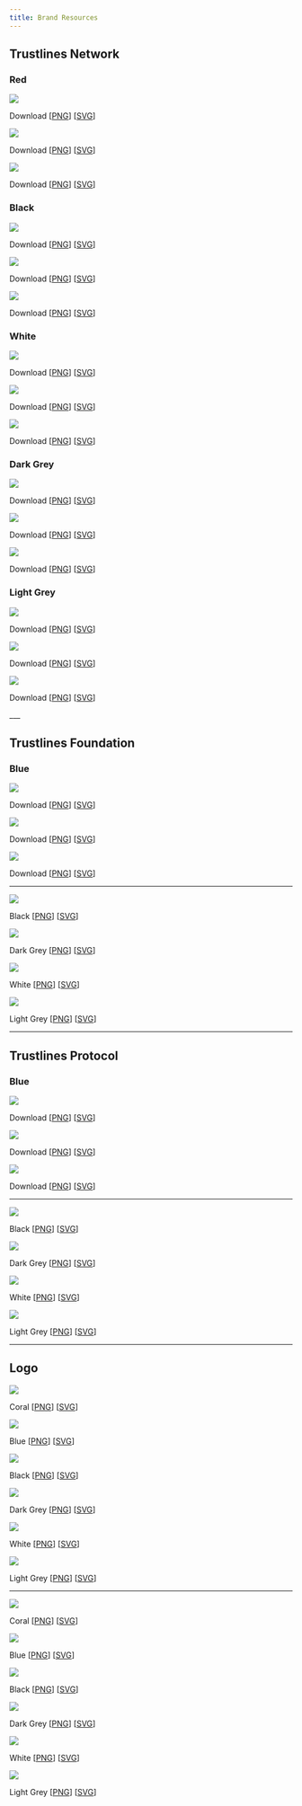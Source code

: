 ```yaml
---
title: Brand Resources
---
```


## Trustlines Network

### Red

<div class="row">
	<div>
		<p class="brand_images_hori"><img src="../../../assets/images/brand/Network/PNG/trustlines-network-name-logo-red.png"/></p>
		<p class="brand_links">Download [<a href="../../../assets/images/brand/Network/PNG/trustlines-network-name-logo-red.png">PNG</a>]&nbsp;[<a href="../../../assets/images/brand/network/svg/trustlines-network-name-logo-red.svg">SVG</a>]</p>
	</div>
	<div>
		<p class="brand_images_hori"><img src="../../../assets/images/brand/Network/PNG/trustlines-network-logo-red.png"/></p>
		<p class="brand_links">Download [<a href="../../../assets/images/brand/Network/PNG/trustlines-network-logo-red.png">PNG</a>]&nbsp;[<a href="../../../assets/images/brand/network/svg/trustlines-network-logo-red.svg">SVG</a>]</p>
	</div>
</div>

<div class="row">
	<div>
		<p class="brand_images"><img src="../../../assets/images/brand/Network/PNG/trustlines-network-logo-center-red.png"/></p>
		<p class="brand_links">Download [<a href="../../../assets/images/brand/Network/PNG/trustlines-network-logo-center-red.png">PNG</a>]&nbsp;[<a href="../../../assets/images/brand/network/svg/trustlines-network-logo-center-red.svg">SVG</a>]</p>
	</div>
</div>

### Black

<div class="row">
	<div>
		<p class="brand_images_hori brand_images_dark"><img src="../../../assets/images/brand/Network/PNG/trustlines-network-name-logo-black.png"/></p>
		<p class="brand_links">Download [<a href="../../../assets/images/brand/Network/PNG/trustlines-network-name-logo-black.png">PNG</a>]&nbsp;[<a href="../../../assets/images/brand/network/svg/trustlines-network-name-logo-black.svg">SVG</a>]</p>
	</div>
	<div>
		<p class="brand_images_hori brand_images_dark"><img src="../../../assets/images/brand/Network/PNG/trustlines-network-logo-black.png"/></p>
		<p class="brand_links">Download [<a href="../../../assets/images/brand/Network/PNG/trustlines-network-logo-black.png">PNG</a>]&nbsp;[<a href="../../../assets/images/brand/network/svg/trustlines-network-logo-black.svg">SVG</a>]</p>
	</div>
</div>

<div class="row">
	<div>
		<p class="brand_images brand_images_dark"><img src="../../../assets/images/brand/Network/PNG/trustlines-network-logo-center-black.png"/></p>
		<p class="brand_links">Download [<a href="../../../assets/images/brand/Network/PNG/trustlines-network-logo-center-black.png">PNG</a>]&nbsp;[<a href="../../../assets/images/brand/network/svg/trustlines-network-logo-center-black.svg">SVG</a>]</p>
	</div>
</div>

### White

<div class="row">
	<div>
		<p class="brand_images_hori brand_images_light"><img src="../../../assets/images/brand/Network/PNG/trustlines-network-name-logo-white.png"/></p>
		<p class="brand_links">Download [<a href="../../../assets/images/brand/Network/PNG/trustlines-network-name-logo-white.png">PNG</a>]&nbsp;[<a href="../../../assets/images/brand/network/svg/trustlines-network-name-logo-white.svg">SVG</a>]</p>
	</div>
	<div>
		<p class="brand_images_hori brand_images_light"><img src="../../../assets/images/brand/Network/PNG/trustlines-network-logo-white.png"/></p>
		<p class="brand_links">Download [<a href="../../../assets/images/brand/Network/PNG/trustlines-network-logo-white.png">PNG</a>]&nbsp;[<a href="../../../assets/images/brand/network/svg/trustlines-network-logo-white.svg">SVG</a>]</p>
	</div>
</div>

<div class="row">
	<div>
		<p class="brand_images brand_images_light"><img src="../../../assets/images/brand/Network/PNG/trustlines-network-logo-center-white.png"/></p>
		<p class="brand_links">Download [<a href="../../../assets/images/brand/Network/PNG/trustlines-network-logo-center-white.png">PNG</a>]&nbsp;[<a href="../../../assets/images/brand/network/svg/trustlines-network-logo-center-white.svg">SVG</a>]</p>
	</div>
</div>

### Dark Grey

<div class="row">
	<div>
		<p class="brand_images_hori"><img src="../../../assets/images/brand/Network/PNG/trustlines-network-name-logo-dark-grey.png"/></p>
		<p class="brand_links">Download [<a href="../../../assets/images/brand/Network/PNG/trustlines-network-name-logo-dark-grey.png">PNG</a>]&nbsp;[<a href="../../../assets/images/brand/network/svg/trustlines-network-name-logo-dark-grey.svg">SVG</a>]</p>
	</div>
	<div>
		<p class="brand_images_hori"><img src="../../../assets/images/brand/Network/PNG/trustlines-network-logo-dark-grey.png"/></p>
		<p class="brand_links">Download [<a href="../../../assets/images/brand/Network/PNG/trustlines-network-logo-dark-grey.png">PNG</a>]&nbsp;[<a href="../../../assets/images/brand/network/svg/trustlines-network-logo-dark-grey.svg">SVG</a>]</p>
	</div>
</div>

<div class="row">
	<div>
		<p class="brand_images"><img src="../../../assets/images/brand/Network/PNG/trustlines-network-logo-center-dark-grey.png"/></p>
		<p class="brand_links">Download [<a href="../../../assets/images/brand/Network/PNG/trustlines-network-logo-center-dark-grey.png">PNG</a>]&nbsp;[<a href="../../../assets/images/brand/network/svg/trustlines-network-logo-center-dark-grey.svg">SVG</a>]</p>
	</div>
</div>

### Light Grey

<div class="row">
	<div>
		<p class="brand_images_hori brand_images_light"><img src="../../../assets/images/brand/Network/PNG/trustlines-network-name-logo-light-grey.png"/></p>
		<p class="brand_links">Download [<a href="../../../assets/images/brand/Network/PNG/trustlines-network-name-logo-light-grey.png">PNG</a>]&nbsp;[<a href="../../../assets/images/brand/network/svg/trustlines-network-name-logo-light-grey.svg">SVG</a>]</p>
	</div>
	<div>
		<p class="brand_images_hori brand_images_light"><img src="../../../assets/images/brand/Network/PNG/trustlines-network-logo-light-grey.png"/></p>
		<p class="brand_links">Download [<a href="../../../assets/images/brand/Network/PNG/trustlines-network-logo-light-grey.png">PNG</a>]&nbsp;[<a href="../../../assets/images/brand/network/svg/trustlines-network-logo-light-grey.svg">SVG</a>]</p>
	</div>
</div>

<div class="row">
	<div>
		<p class="brand_images brand_images_light"><img src="../../../assets/images/brand/Network/PNG/trustlines-network-logo-center-light-grey.png"/></p>
		<p class="brand_links">Download [<a href="../../../assets/images/brand/Network/PNG/trustlines-network-logo-center-light-grey.png">PNG</a>]&nbsp;[<a href="../../../assets/images/brand/network/svg/trustlines-network-logo-center-light-grey.svg">SVG</a>]</p>
	</div>
</div>
___

## Trustlines Foundation

### Blue

<div class="row">
	<div>
		<p class="brand_images_hori"><img src="../../../assets/images/brand/Foundation/PNG/trustlines-foundation-name-logo-blue.png"/></p>
		<p class="brand_links">Download [<a href="../../../assets/images/brand/Foundation/PNG/trustlines-foundation-name-logo-blue.png">PNG</a>]&nbsp;[<a href="../../../assets/images/brand/Foundation/svg/trustlines-foundation-name-logo-blue.svg">SVG</a>]</p>
	</div>
	<div>
		<p class="brand_images_hori"><img src="../../../assets/images/brand/Foundation/PNG/trustlines-foundation-logo-blue.png"/></p>
		<p class="brand_links">Download [<a href="../../../assets/images/brand/Foundation/PNG/trustlines-foundation-logo-blue.png">PNG</a>]&nbsp;[<a href="../../../assets/images/brand/Foundation/svg/trustlines-foundation-logo-blue.svg">SVG</a>]</p>
	</div>
</div>

<div class="row">
	<div>
		<p class="brand_images"><img src="../../../assets/images/brand/Foundation/PNG/trustlines-foundation-logo-center-blue.png"/></p>
		<p class="brand_links">Download [<a href="../../../assets/images/brand/Foundation/PNG/trustlines-foundation-logo-center-blue.png">PNG</a>]&nbsp;[<a href="../../../assets/images/brand/Foundation/svg/trustlines-foundation-logo-center-blue.svg">SVG</a>]</p>
	</div>
</div>

___

<div class="row">
	<div>
		<p class="brand_images_hori brand_images_dark"><img src="../../../assets/images/brand/Foundation/PNG/trustlines-foundation-name-logo-black.png"/></p>
		<p class="brand_links">Black [<a href="../../../assets/images/brand/Foundation/PNG/trustlines-foundation-name-logo-black.png">PNG</a>]&nbsp;[<a href="../../../assets/images/brand/Foundation/SVG/trustlines-foundation-name-logo-black.svg">SVG</a>]</p>
	</div>
    <div>
		<p class="brand_images_hori"><img src="../../../assets/images/brand/Foundation/PNG/trustlines-foundation-name-logo-dark-grey.png"/></p>
		<p class="brand_links">Dark Grey [<a href="../../../assets/images/brand/Foundation/PNG/trustlines-foundation-name-logo-dark-grey.png">PNG</a>]&nbsp;[<a href="../../../assets/images/brand/Foundation/SVG/trustlines-foundation-name-logo-dark-grey.svg">SVG</a>]</p>
	</div>
</div>

<div class="row">
	<div>
		<p class="brand_images_hori brand_images_light"><img src="../../../assets/images/brand/Foundation/PNG/trustlines-foundation-name-logo-white.png"/></p>
		<p class="brand_links">White [<a href="../../../assets/images/brand/Foundation/PNG/trustlines-foundation-name-logo-white.png">PNG</a>]&nbsp;[<a href="../../../assets/images/brand/Foundation/SVG/trustlines-foundation-name-logo-white.svg">SVG</a>]</p>
	</div>
    <div>
		<p class="brand_images_hori brand_images_light"><img src="../../../assets/images/brand/Foundation/PNG/trustlines-foundation-name-logo-light-grey.png"/></p>
		<p class="brand_links">Light Grey [<a href="../../../assets/images/brand/Foundation/PNG/trustlines-foundation-name-logo-light-grey.png">PNG</a>]&nbsp;[<a href="../../../assets/images/brand/Foundation/SVG/trustlines-foundation-name-logo-light-grey.svg">SVG</a>]</p>
	</div>
</div>

___

## Trustlines Protocol

### Blue

<div class="row">
	<div>
		<p class="brand_images_hori"><img src="../../../assets/images/brand/Protocol/PNG/trustlines-protocol-name-logo-blue.png"/></p>
		<p class="brand_links">Download [<a href="../../../assets/images/brand/Protocol/PNG/trustlines-protocol-name-logo-blue.png">PNG</a>]&nbsp;[<a href="../../../assets/images/brand/Protocol/svg/trustlines-protocol-name-logo-blue.svg">SVG</a>]</p>
	</div>
	<div>
		<p class="brand_images_hori"><img src="../../../assets/images/brand/Protocol/PNG/trustlines-protocol-logo-blue.png"/></p>
		<p class="brand_links">Download [<a href="../../../assets/images/brand/Protocol/PNG/trustlines-protocol-logo-blue.png">PNG</a>]&nbsp;[<a href="../../../assets/images/brand/Protocol/svg/trustlines-protocol-logo-blue.svg">SVG</a>]</p>
	</div>
</div>

<div class="row">
	<div>
		<p class="brand_images"><img src="../../../assets/images/brand/Protocol/PNG/trustlines-protocol-logo-center-blue.png"/></p>
		<p class="brand_links">Download [<a href="../../../assets/images/brand/Protocol/PNG/trustlines-protocol-logo-center-blue.png">PNG</a>]&nbsp;[<a href="../../../assets/images/brand/Protocol/svg/trustlines-protocol-logo-center-blue.svg">SVG</a>]</p>
	</div>
</div>

___

<div class="row">
	<div>
		<p class="brand_images_hori brand_images_dark"><img src="../../../assets/images/brand/Protocol/PNG/trustlines-protocol-name-logo-black.png"/></p>
		<p class="brand_links">Black [<a href="../../../assets/images/brand/Protocol/PNG/trustlines-protocol-name-logo-black.png">PNG</a>]&nbsp;[<a href="../../../assets/images/brand/Protocol/SVG/trustlines-protocol-name-logo-black.svg">SVG</a>]</p>
	</div>
    <div>
		<p class="brand_images_hori"><img src="../../../assets/images/brand/Protocol/PNG/trustlines-protocol-name-logo-dark-grey.png"/></p>
		<p class="brand_links">Dark Grey [<a href="../../../assets/images/brand/Protocol/PNG/trustlines-protocol-name-logo-dark-grey.png">PNG</a>]&nbsp;[<a href="../../../assets/images/brand/Protocol/SVG/trustlines-protocol-name-logo-dark-grey.svg">SVG</a>]</p>
	</div>
</div>

<div class="row">
	<div>
		<p class="brand_images_hori brand_images_light"><img src="../../../assets/images/brand/Protocol/PNG/trustlines-protocol-name-logo-white.png"/></p>
		<p class="brand_links"> White [<a href="../../../assets/images/brand/Protocol/PNG/trustlines-protocol-name-logo-white.png">PNG</a>]&nbsp;[<a href="../../../assets/images/brand/Protocol/SVG/trustlines-protocol-name-logo-white.svg">SVG</a>]</p>
	</div>
    <div>
		<p class="brand_images_hori brand_images_light"><img src="../../../assets/images/brand/Protocol/PNG/trustlines-protocol-name-logo-light-grey.png"/></p>
		<p class="brand_links">Light Grey [<a href="../../../assets/images/brand/Protocol/PNG/trustlines-protocol-name-logo-light-grey.png">PNG</a>]&nbsp;[<a href="../../../assets/images/brand/Protocol/SVG/trustlines-protocol-name-logo-light-grey.svg">SVG</a>]</p>
	</div>
</div>

___

## Logo

<div class="row">
	<div>
		<p class="brand_images"><img src="../../../assets/images/brand/General/PNG/trustlines-mark-logo-red.png"/></p>
		<p class="brand_links">Coral [<a href="../../../assets/images/brand/General/PNG/trustlines-mark-logo-red.png">PNG</a>]&nbsp;[<a href="../../../assets/images/brand/General/SVG/trustlines-mark-logo-red.svg">SVG</a>]</p>
	</div>
  	<div>
		<p class="brand_images"><img src="../../../assets/images/brand/General/PNG/trustlines-mark-logo-blue.png"/></p>
		<p class="brand_links">Blue [<a href="../../../assets/images/brand/General/PNG/trustlines-mark-logo-blue.png">PNG</a>]&nbsp;[<a href="../../../assets/images/brand/General/SVG/trustlines-mark-logo-blue.svg">SVG</a>]</p>
	</div>
</div>

<div class="row">
	<div>
		<p class="brand_images brand_images_dark"><img src="../../../assets/images/brand/General/PNG/trustlines-mark-logo-black.png"/></p>
		<p class="brand_links">Black [<a href="../../../assets/images/brand/General/PNG/trustlines-mark-logo-black.png">PNG</a>]&nbsp;[<a href="../../../assets/images/brand/General/SVG/trustlines-mark-logo-black.svg">SVG</a>]</p>
	</div>
  	<div>
		<p class="brand_images"><img src="../../../assets/images/brand/General/PNG/trustlines-mark-logo-dark-grey.png"/></p>
		<p class="brand_links">Dark Grey [<a href="../../../assets/images/brand/General/PNG/trustlines-mark-logo-dark-grey.png">PNG</a>]&nbsp;[<a href="../../../assets/images/brand/General/SVG/trustlines-mark-logo-dark-grey.svg">SVG</a>]</p>
	</div>
</div>

<div class="row">
	<div>
		<p class="brand_images brand_images_light"><img src="../../../assets/images/brand/General/PNG/trustlines-mark-logo-white.png"/></p>
		<p class="brand_links">White [<a href="../../../assets/images/brand/General/PNG/trustlines-mark-logo-white.png">PNG</a>]&nbsp;[<a href="../../../assets/images/brand/General/SVG/trustlines-mark-logo-white.svg">SVG</a>]</p>
	</div>
  	<div>
		<p class="brand_images brand_images_light"><img src="../../../assets/images/brand/General/PNG/trustlines-mark-logo-light-grey.png"/></p>
		<p class="brand_links">Light Grey [<a href="../../../assets/images/brand/General/PNG/trustlines-mark-logo-light-grey.png">PNG</a>]&nbsp;[<a href="../../../assets/images/brand/General/SVG/trustlines-mark-logo-light-grey.svg">SVG</a>]</p>
	</div>
</div>

___

<div class="row">
	<div>
		<p class="brand_images_hori brand_images"><img src="../../../assets/images/brand/General/PNG/trustlines-logo-red.png"/></p>
		<p class="brand_links">Coral [<a href="../../../assets/images/brand/General/PNG/trustlines-logo-red.png">PNG</a>]&nbsp;[<a href="../../../assets/images/brand/General/SVG/trustlines-logo-red.svg">SVG</a>]</p>
	</div>
  	<div>
		<p class="brand_images_hori brand_images"><img src="../../../assets/images/brand/General/PNG/trustlines-logo-blue.png"/></p>
		<p class="brand_links">Blue [<a href="../../../assets/images/brand/General/PNG/trustlines-logo-blue.png">PNG</a>]&nbsp;[<a href="../../../assets/images/brand/General/SVG/trustlines-logo-blue.svg">SVG</a>]</p>
	</div>
</div>

<div class="row">
	<div>
		<p class="brand_images_hori brand_images brand_images_dark"><img src="../../../assets/images/brand/General/PNG/trustlines-logo-black.png"/></p>
		<p class="brand_links">Black [<a href="../../../assets/images/brand/General/PNG/trustlines-logo-black.png">PNG</a>]&nbsp;[<a href="../../../assets/images/brand/General/SVG/trustlines-logo-black.svg">SVG</a>]</p>
	</div>
  	<div>
		<p class="brand_images_hori brand_images"><img src="../../../assets/images/brand/General/PNG/trustlines-logo-dark-grey.png"/></p>
		<p class="brand_links">Dark Grey [<a href="../../../assets/images/brand/General/PNG/trustlines-logo-dark-grey.png">PNG</a>]&nbsp;[<a href="../../../assets/images/brand/General/SVG/trustlines-logo-dark-grey.svg">SVG</a>]</p>
	</div>
</div>

<div class="row">
	<div>
		<p class="brand_images_hori brand_images brand_images_light"><img src="../../../assets/images/brand/General/PNG/trustlines-logo-white.png"/></p>
		<p class="brand_links">White [<a href="../../../assets/images/brand/General/PNG/trustlines-logo-white.png">PNG</a>]&nbsp;[<a href="../../../assets/images/brand/General/SVG/trustlines-logo-white.svg">SVG</a>]</p>
	</div>
  	<div>
		<p class="brand_images_hori brand_images brand_images_light"><img src="../../../assets/images/brand/General/PNG/trustlines-logo-light-grey.png"/></p>
		<p class="brand_links">Light Grey [<a href="../../../assets/images/brand/General/PNG/trustlines-logo-light-grey.png">PNG</a>]&nbsp;[<a href="../../../assets/images/brand/General/SVG/trustlines-logo-light-grey.svg">SVG</a>]</p>
	</div>
</div>
